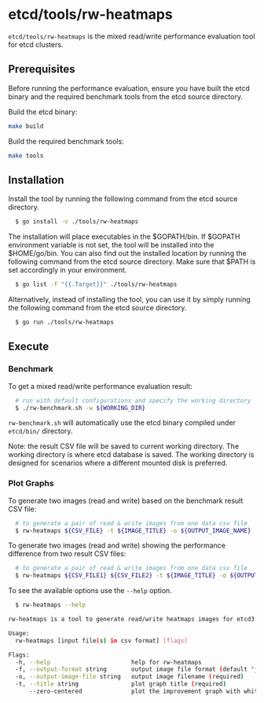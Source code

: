 # etcd/tools/rw-heatmaps

`etcd/tools/rw-heatmaps` is the mixed read/write performance evaluation tool for etcd clusters.

## Prerequisites

Before running the performance evaluation, ensure you have built the etcd binary and the required benchmark tools from the etcd source directory.

Build the etcd binary:

```sh
make build
```

Build the required benchmark tools:

```sh
make tools
```
## Installation

Install the tool by running the following command from the etcd source directory.

```sh
  $ go install -v ./tools/rw-heatmaps
```

The installation will place executables in the $GOPATH/bin. If $GOPATH environment variable is not set, the tool will be installed into the $HOME/go/bin. You can also find out the installed location by running the following command from the etcd source directory. Make sure that $PATH is set accordingly in your environment.

```sh
  $ go list -f "{{.Target}}" ./tools/rw-heatmaps
```

Alternatively, instead of installing the tool, you can use it by simply running the following command from the etcd source directory.

```sh
  $ go run ./tools/rw-heatmaps
```

## Execute

### Benchmark

To get a mixed read/write performance evaluation result:
```sh
  # run with default configurations and specify the working directory
  $ ./rw-benchmark.sh -w ${WORKING_DIR}
```
`rw-benchmark.sh` will automatically use the etcd binary compiled under `etcd/bin/` directory.

Note: the result CSV file will be saved to current working directory. The working directory is where etcd database is saved. The working directory is designed for scenarios where a different mounted disk is preferred.

### Plot Graphs

To generate two images (read and write) based on the benchmark result CSV file:

```sh
  # to generate a pair of read & write images from one data csv file
  $ rw-heatmaps ${CSV_FILE} -t ${IMAGE_TITLE} -o ${OUTPUT_IMAGE_NAME}
```

To generate two images (read and write) showing the performance difference from two result CSV files:

```sh
  # to generate a pair of read & write images from one data csv file
  $ rw-heatmaps ${CSV_FILE1} ${CSV_FILE2} -t ${IMAGE_TITLE} -o ${OUTPUT_IMAGE_NAME}
```

To see the available options use the `--help` option.

```sh
  $ rw-heatmaps --help

rw-heatmaps is a tool to generate read/write heatmaps images for etcd3.

Usage:
  rw-heatmaps [input file(s) in csv format] [flags]

Flags:
  -h, --help                       help for rw-heatmaps
  -f, --output-format string       output image file format (default "jpg")
  -o, --output-image-file string   output image filename (required)
  -t, --title string               plot graph title (required)
      --zero-centered              plot the improvement graph with white color represents 0.0 (default true)
```
